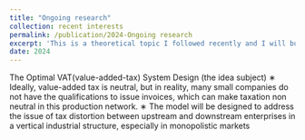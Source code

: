 ```yaml
---
title: "Ongoing research"
collection: recent interests
permalink: /publication/2024-Ongoing research
excerpt: 'This is a theoretical topic I followed recently and I will build a new model based on existing literature.'
date: 2024
---
```


The Optimal VAT(value-added-tax) System Design (the idea subject)
∗ Ideally, value-added tax is neutral, but in reality, many small companies do not have the qualifications to issue
invoices, which can make taxation non neutral in this production network.
∗ The model will be designed to address the issue of tax distortion between upstream and downstream enterprises
in a vertical industrial structure, especially in monopolistic markets
